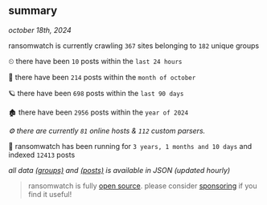 
## summary
_october 18th, 2024_

ransomwatch is currently crawling `367` sites belonging to `182` unique groups

⏲ there have been `10` posts within the `last 24 hours`

🦈 there have been `214` posts within the `month of october`

🪐 there have been `698` posts within the `last 90 days`

🏚 there have been `2956` posts within the `year of 2024`

_⚙️ there are currently `81` online hosts & `112` custom parsers._

🦕 ransomwatch has been running for `3 years, 1 months and 10 days` and indexed `12413` posts

_all data  [(groups)](http://ransomwhat.telemetry.ltd/groups) and [(posts)](http://ransomwhat.telemetry.ltd/posts) is available in JSON (updated hourly)_

> ransomwatch is fully [open source](https://github.com/joshhighet/ransomwatch#ransomwatch--). please consider [sponsoring](https://github.com/sponsors/joshhighet) if you find it useful!
